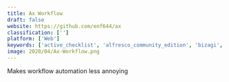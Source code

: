 ```yaml
---
title: Ax Workflow
draft: false 
website: https://github.com/enf644/ax
classification: ['']
platform: ['Web']
keywords: ['active_checklist', 'alfresco_community_edition', 'bizagi', 'intellienterprise', 'kissflow']
image: 2020/04/Ax-Workflow.png
---
```

Makes workflow automation less annoying